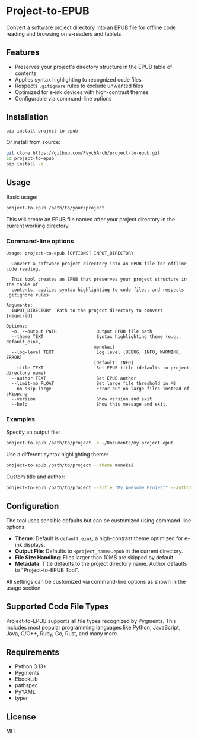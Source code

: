 # Project-to-EPUB

Convert a software project directory into an EPUB file for offline code reading and browsing on e-readers and tablets.

## Features

- Preserves your project's directory structure in the EPUB table of contents
- Applies syntax highlighting to recognized code files
- Respects `.gitignore` rules to exclude unwanted files
- Optimized for e-ink devices with high-contrast themes
- Configurable via command-line options

## Installation

```bash
pip install project-to-epub
```

Or install from source:

```bash
git clone https://github.com/PsychArch/project-to-epub.git
cd project-to-epub
pip install -e .
```

## Usage

Basic usage:

```bash
project-to-epub /path/to/your/project
```

This will create an EPUB file named after your project directory in the current working directory.

### Command-line options

```
Usage: project-to-epub [OPTIONS] INPUT_DIRECTORY

  Convert a software project directory into an EPUB file for offline code reading.

  This tool creates an EPUB that preserves your project structure in the table of
  contents, applies syntax highlighting to code files, and respects .gitignore rules.

Arguments:
  INPUT_DIRECTORY  Path to the project directory to convert  [required]

Options:
  -o, --output PATH               Output EPUB file path
  --theme TEXT                    Syntax highlighting theme (e.g., default_eink, 
                                 monokai)
  --log-level TEXT                Log level (DEBUG, INFO, WARNING, ERROR)
                                 [default: INFO]
  --title TEXT                    Set EPUB title (defaults to project directory name)
  --author TEXT                   Set EPUB author
  --limit-mb FLOAT                Set large file threshold in MB
  --no-skip-large                 Error out on large files instead of skipping
  --version                       Show version and exit
  --help                          Show this message and exit.
```

### Examples

Specify an output file:

```bash
project-to-epub /path/to/project -o ~/Documents/my-project.epub
```

Use a different syntax highlighting theme:

```bash
project-to-epub /path/to/project --theme monokai
```

Custom title and author:

```bash
project-to-epub /path/to/project --title "My Awesome Project" --author "Jane Developer"
```

## Configuration

The tool uses sensible defaults but can be customized using command-line options:

- **Theme**: Default is `default_eink`, a high-contrast theme optimized for e-ink displays.
- **Output File**: Defaults to `<project_name>.epub` in the current directory.
- **File Size Handling**: Files larger than 10MB are skipped by default.
- **Metadata**: Title defaults to the project directory name. Author defaults to "Project-to-EPUB Tool".

All settings can be customized via command-line options as shown in the usage section.

## Supported Code File Types

Project-to-EPUB supports all file types recognized by Pygments. This includes most popular programming languages like Python, JavaScript, Java, C/C++, Ruby, Go, Rust, and many more.

## Requirements

- Python 3.13+
- Pygments
- EbookLib
- pathspec
- PyYAML
- typer

## License

MIT 